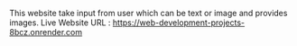 This website take input from user which can be text or image and provides images.
Live Website URL : https://web-development-projects-8bcz.onrender.com
